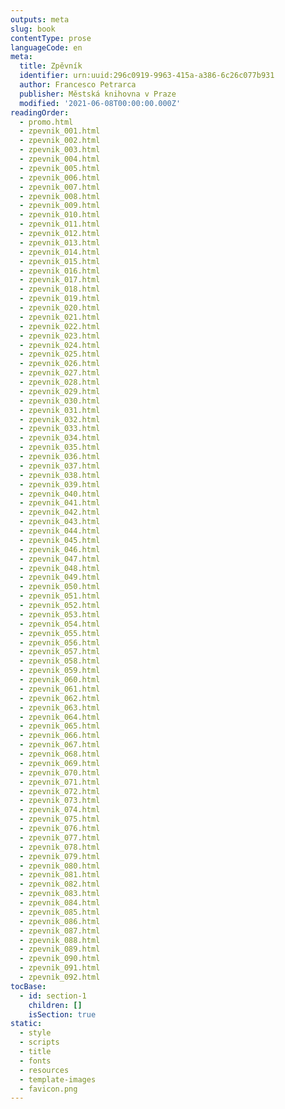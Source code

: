 ```yaml
---
outputs: meta
slug: book
contentType: prose
languageCode: en
meta:
  title: Zpěvník
  identifier: urn:uuid:296c0919-9963-415a-a386-6c26c077b931
  author: Francesco Petrarca
  publisher: Městská knihovna v Praze
  modified: '2021-06-08T00:00:00.000Z'
readingOrder:
  - promo.html
  - zpevnik_001.html
  - zpevnik_002.html
  - zpevnik_003.html
  - zpevnik_004.html
  - zpevnik_005.html
  - zpevnik_006.html
  - zpevnik_007.html
  - zpevnik_008.html
  - zpevnik_009.html
  - zpevnik_010.html
  - zpevnik_011.html
  - zpevnik_012.html
  - zpevnik_013.html
  - zpevnik_014.html
  - zpevnik_015.html
  - zpevnik_016.html
  - zpevnik_017.html
  - zpevnik_018.html
  - zpevnik_019.html
  - zpevnik_020.html
  - zpevnik_021.html
  - zpevnik_022.html
  - zpevnik_023.html
  - zpevnik_024.html
  - zpevnik_025.html
  - zpevnik_026.html
  - zpevnik_027.html
  - zpevnik_028.html
  - zpevnik_029.html
  - zpevnik_030.html
  - zpevnik_031.html
  - zpevnik_032.html
  - zpevnik_033.html
  - zpevnik_034.html
  - zpevnik_035.html
  - zpevnik_036.html
  - zpevnik_037.html
  - zpevnik_038.html
  - zpevnik_039.html
  - zpevnik_040.html
  - zpevnik_041.html
  - zpevnik_042.html
  - zpevnik_043.html
  - zpevnik_044.html
  - zpevnik_045.html
  - zpevnik_046.html
  - zpevnik_047.html
  - zpevnik_048.html
  - zpevnik_049.html
  - zpevnik_050.html
  - zpevnik_051.html
  - zpevnik_052.html
  - zpevnik_053.html
  - zpevnik_054.html
  - zpevnik_055.html
  - zpevnik_056.html
  - zpevnik_057.html
  - zpevnik_058.html
  - zpevnik_059.html
  - zpevnik_060.html
  - zpevnik_061.html
  - zpevnik_062.html
  - zpevnik_063.html
  - zpevnik_064.html
  - zpevnik_065.html
  - zpevnik_066.html
  - zpevnik_067.html
  - zpevnik_068.html
  - zpevnik_069.html
  - zpevnik_070.html
  - zpevnik_071.html
  - zpevnik_072.html
  - zpevnik_073.html
  - zpevnik_074.html
  - zpevnik_075.html
  - zpevnik_076.html
  - zpevnik_077.html
  - zpevnik_078.html
  - zpevnik_079.html
  - zpevnik_080.html
  - zpevnik_081.html
  - zpevnik_082.html
  - zpevnik_083.html
  - zpevnik_084.html
  - zpevnik_085.html
  - zpevnik_086.html
  - zpevnik_087.html
  - zpevnik_088.html
  - zpevnik_089.html
  - zpevnik_090.html
  - zpevnik_091.html
  - zpevnik_092.html
tocBase:
  - id: section-1
    children: []
    isSection: true
static:
  - style
  - scripts
  - title
  - fonts
  - resources
  - template-images
  - favicon.png
---
```

